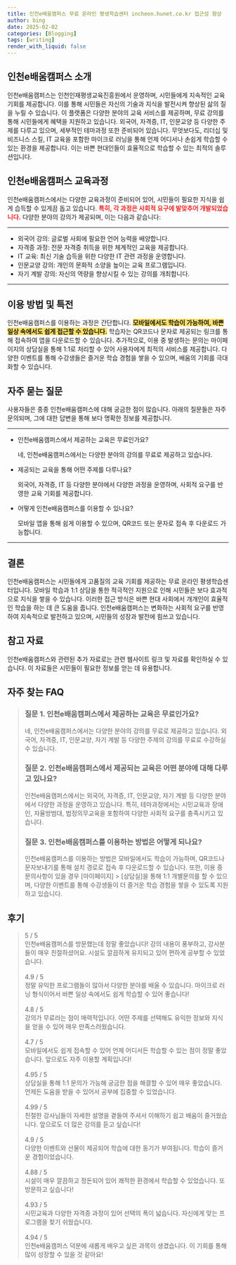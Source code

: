 ```yaml
---
title: 인천e배움캠퍼스 무료 온라인 평생학습센터 incheon.hunet.co.kr 접근성 향상
author: bing
date: 2025-02-02
categories: [Blogging]
tags: [writing]
render_with_liquid: false
---
```



<h2 id='인천e배움캠퍼스_소개'>인천e배움캠퍼스 소개</h2>

<p>인천e배움캠퍼스는 인천인재평생교육진흥원에서 운영하며, 시민들에게 지속적인 교육 기회를 제공합니다. 이를 통해 시민들은 자신의 기술과 지식을 발전시켜 향상된 삶의 질을 누릴 수 있습니다. 이 플랫폼은 다양한 분야의 교육 서비스를 제공하며, 무료 강의를 통해 시민들에게 혜택을 지원하고 있습니다. 외국어, 자격증, IT, 인문교양 등 다양한 주제를 다루고 있으며, 세부적인 테마과정 또한 준비되어 있습니다. 무엇보다도, 리더십 및 비즈니스 스킬, IT 교육을 포함한 마이크로 러닝을 통해 언제 어디서나 손쉽게 학습할 수 있는 환경을 제공합니다. 이는 바쁜 현대인들이 효율적으로 학습할 수 있는 최적의 솔루션입니다.</p>

<h2 id='인천e배움캠퍼스_교육과정'>인천e배움캠퍼스 교육과정</h2>

<p>인천e배움캠퍼스에서는 다양한 교육과정이 준비되어 있어, 시민들이 필요한 지식을 쉽게 습득할 수 있게끔 돕고 있습니다. <b><span style="color: #ee2323;">특히, 각 과정은 사회적 요구에 발맞추어 개발되었습니다.</span></b> 다양한 분야의 강의가 제공되며, 이는 다음과 같습니다:</p>

<hr />

<ul>
    <li>외국어 강의: 글로벌 사회에 필요한 언어 능력을 배양합니다.</li>
    <li>자격증 과정: 전문 자격증 취득을 위한 체계적인 교육을 제공합니다.</li>
    <li>IT 교육: 최신 기술 습득을 위한 다양한 IT 관련 과정을 운영합니다.</li>
    <li>인문교양 강의: 개인의 문화적 소양을 높이는 교육 프로그램입니다.</li>
    <li>자기 계발 강의: 자신의 역량을 향상시킬 수 있는 강의를 개최합니다.</li>
</ul>

<hr />

<h2 id='이용_방법_및_특전'>이용 방법 및 특전</h2>

<p>인천e배움캠퍼스를 이용하는 과정은 간단합니다. <b><span style="background-color: #ffe066;">모바일에서도 학습이 가능하여, 바쁜 일상 속에서도 쉽게 접근할 수 있습니다.</span></b> 학습자는 QR코드나 문자로 제공되는 링크를 통해 접속하여 앱을 다운로드할 수 있습니다. 추가적으로, 이용 중 발생하는 문의는 마이페이지의 상담실을 통해 1:1로 처리할 수 있어 사용자에게 최적의 서비스를 제공합니다. 다양한 이벤트를 통해 수강생들은 즐거운 학습 경험을 쌓을 수 있으며, 배움의 기회를 극대화할 수 있습니다.</p>

<h2 id='자주_묻는_질문'>자주 묻는 질문</h2>

<p>사용자들은 종종 인천e배움캠퍼스에 대해 궁금한 점이 많습니다. 아래의 질문들은 자주 문의되며, 그에 대한 답변을 통해 보다 명확한 정보를 제공합니다.</p>

<hr />

<ul>
    <li>인천e배움캠퍼스에서 제공하는 교육은 무료인가요?
        <p>네, 인천e배움캠퍼스에서는 다양한 분야의 강의를 무료로 제공하고 있습니다.</p>
    </li>
    <li>제공되는 교육을 통해 어떤 주제를 다루나요?
        <p>외국어, 자격증, IT 등 다양한 분야에서 다양한 과정을 운영하며, 사회적 요구를 반영한 교육 기회를 제공합니다.</p>
    </li>
    <li>어떻게 인천e배움캠퍼스를 이용할 수 있나요?
        <p>모바일 앱을 통해 쉽게 이용할 수 있으며, QR코드 또는 문자로 접속 후 다운로드 가능합니다.</p>
    </li>
</ul>

<hr />

<h2 id='결론'>결론</h2>

<p>인천e배움캠퍼스는 시민들에게 고품질의 교육 기회를 제공하는 무료 온라인 평생학습센터입니다. 모바일 학습과 1:1 상담을 통한 적극적인 지원으로 인해 시민들은 보다 효과적으로 지식을 쌓을 수 있습니다. 이러한 접근 방식은 바쁜 현대 사회에서 개개인이 효율적인 학습을 하는 데 큰 도움을 줍니다. 인천e배움캠퍼스는 변화하는 사회적 요구를 반영하여 지속적으로 발전하고 있으며, 시민들의 성장과 발전에 힘쓰고 있습니다. </p>

<h2 id='참고_자료'>참고 자료</h2>

<p>인천e배움캠퍼스와 관련된 추가 자료로는 관련 웹사이트 링크 및 자료를 확인하실 수 있습니다. 이 자료들은 시민들이 필요한 정보를 얻는 데 유용합니다.</p>


<h2 id='자주_찾는_FAQ'>자주 찾는 FAQ</h2>
<div itemscope="" itemtype="https://schema.org/FAQPage"> 
<blockquote> 
<div itemscope="" itemprop="mainEntity" itemtype="https://schema.org/Question"> 
<h3 itemprop="name">질문 1. 인천e배움캠퍼스에서 제공하는 교육은 무료인가요?</h3> 
<div itemscope="" itemprop="acceptedAnswer" itemtype="https://schema.org/Answer"> 
<span itemprop="text"> 
<p>네, 인천e배움캠퍼스에서는 다양한 분야의 강의를 무료로 제공하고 있습니다. 외국어, 자격증, IT, 인문교양, 자기 계발 등 다양한 주제의 강의를 무료로 수강하실 수 있습니다.</p> 
</span> 
</div> 
</div> 
<div itemscope="" itemprop="mainEntity" itemtype="https://schema.org/Question"> 
<h3 itemprop="name">질문 2. 인천e배움캠퍼스에서 제공되는 교육은 어떤 분야에 대해 다루고 있나요?</h3> 
<div itemscope="" itemprop="acceptedAnswer" itemtype="https://schema.org/Answer"> 
<span itemprop="text"> 
<p>인천e배움캠퍼스에서는 외국어, 자격증, IT, 인문교양, 자기 계발 등 다양한 분야에서 다양한 과정을 운영하고 있습니다. 특히, 테마과정에서는 시민교육과 장애인, 자율방범대, 법정의무교육을 포함하여 다양한 사회적 요구를 충족시키고 있습니다.</p> 
</span> 
</div> 
</div> 
<div itemscope="" itemprop="mainEntity" itemtype="https://schema.org/Question"> 
<h3 itemprop="name">질문 3. 인천e배움캠퍼스를 이용하는 방법은 어떻게 되나요?</h3> 
<div itemscope="" itemprop="acceptedAnswer" itemtype="https://schema.org/Answer"> 
<span itemprop="text"> 
<p>인천e배움캠퍼스를 이용하는 방법은 모바일에서도 학습이 가능하며, QR코드나 문자보내기를 통해 설치 경로로 접속 후 다운로드할 수 있습니다. 또한, 이용 중 문의사항이 있을 경우 [마이페이지] > [상담실]을 통해 1:1 개별문의를 할 수 있으며, 다양한 이벤트를 통해 수강생들이 더 즐거운 학습 경험을 쌓을 수 있도록 지원하고 있습니다.</p> 
</span> 
</div> 
</div> 
</blockquote> 
</div>
<h2 id='후기'>후기</h2>
<div itemscope itemtype="https://schema.org/Product">
  <blockquote>
  <div itemprop="review" itemscope itemtype="https://schema.org/Review">
      <div itemprop="reviewRating" itemscope itemtype="https://schema.org/Rating"> <span itemprop="ratingValue">5</span> / <span itemprop="bestRating">5</span> </div>
      <span itemprop="reviewBody">인천e배움캠퍼스를 방문했는데 정말 좋았습니다! 강의 내용이 풍부하고, 강사분들이 매우 친절하셨어요. 시설도 깔끔하게 유지되고 있어 편하게 공부할 수 있었습니다.</span>
  </div>
  <br>
  <div itemprop="review" itemscope itemtype="https://schema.org/Review">
      <div itemprop="reviewRating" itemscope itemtype="https://schema.org/Rating"> <span itemprop="ratingValue">4.9</span> / <span itemprop="bestRating">5</span> </div>
      <span itemprop="reviewBody">정말 유익한 프로그램들이 많아서 다양한 분야를 배울 수 있습니다. 마이크로 러닝 형식이어서 바쁜 일상 속에서도 쉽게 학습할 수 있어 좋습니다!</span>
  </div>
  <br>
  <div itemprop="review" itemscope itemtype="https://schema.org/Review">
      <div itemprop="reviewRating" itemscope itemtype="https://schema.org/Rating"> <span itemprop="ratingValue">4.8</span> / <span itemprop="bestRating">5</span> </div>
      <span itemprop="reviewBody">강의가 무료라는 점이 매력적입니다. 어떤 주제를 선택해도 유익한 정보와 지식을 얻을 수 있어 매우 만족스러웠습니다.</span>
  </div>
  <br>
  <div itemprop="review" itemscope itemtype="https://schema.org/Review">
      <div itemprop="reviewRating" itemscope itemtype="https://schema.org/Rating"> <span itemprop="ratingValue">4.7</span> / <span itemprop="bestRating">5</span> </div>
      <span itemprop="reviewBody">모바일에서도 쉽게 접속할 수 있어 언제 어디서든 학습할 수 있는 점이 정말 좋았습니다. 앞으로도 자주 이용할 계획입니다!</span>
  </div>
  <br>
  <div itemprop="review" itemscope itemtype="https://schema.org/Review">
      <div itemprop="reviewRating" itemscope itemtype="https://schema.org/Rating"> <span itemprop="ratingValue">4.95</span> / <span itemprop="bestRating">5</span> </div>
      <span itemprop="reviewBody">상담실을 통해 1:1 문의가 가능해 궁금한 점을 해결할 수 있어 매우 좋았습니다. 언제든 도움을 받을 수 있어서 공부에 집중할 수 있었습니다.</span>
  </div>
  <br>
  <div itemprop="review" itemscope itemtype="https://schema.org/Review">
      <div itemprop="reviewRating" itemscope itemtype="https://schema.org/Rating"> <span itemprop="ratingValue">4.99</span> / <span itemprop="bestRating">5</span> </div>
      <span itemprop="reviewBody">친절한 강사님들이 자세한 설명을 곁들여 주셔서 이해하기 쉽고 배움이 즐거웠습니다. 앞으로도 더 많은 강의를 듣고 싶습니다!</span>
  </div>
  <br>
  <div itemprop="review" itemscope itemtype="https://schema.org/Review">
      <div itemprop="reviewRating" itemscope itemtype="https://schema.org/Rating"> <span itemprop="ratingValue">4.9</span> / <span itemprop="bestRating">5</span> </div>
      <span itemprop="reviewBody">다양한 이벤트와 선물이 제공되어 학습에 대한 동기가 부여됩니다. 학습이 즐거운 경험이었습니다.</span>
  </div>
  <br>
  <div itemprop="review" itemscope itemtype="https://schema.org/Review">
      <div itemprop="reviewRating" itemscope itemtype="https://schema.org/Rating"> <span itemprop="ratingValue">4.88</span> / <span itemprop="bestRating">5</span> </div>
      <span itemprop="reviewBody">시설이 매우 깔끔하고 정돈되어 있어 쾌적한 환경에서 학습할 수 있었습니다. 또 방문하고 싶습니다!</span>
  </div>
  <br>
  <div itemprop="review" itemscope itemtype="https://schema.org/Review">
      <div itemprop="reviewRating" itemscope itemtype="https://schema.org/Rating"> <span itemprop="ratingValue">4.93</span> / <span itemprop="bestRating">5</span> </div>
      <span itemprop="reviewBody">시민교육과 다양한 자격증 과정이 있어 선택의 폭이 넓습니다. 자신에게 맞는 프로그램을 찾기 쉬웠습니다.</span>
  </div>
  <br>
  <div itemprop="review" itemscope itemtype="https://schema.org/Review">
      <div itemprop="reviewRating" itemscope itemtype="https://schema.org/Rating"> <span itemprop="ratingValue">4.94</span> / <span itemprop="bestRating">5</span> </div>
      <span itemprop="reviewBody">인천e배움캠퍼스 덕분에 새롭게 배우고 싶은 과목이 생겼습니다. 이 기회를 통해 많이 성장할 수 있을 것 같아요!</span>
  </div>
  </blockquote>
</div>
